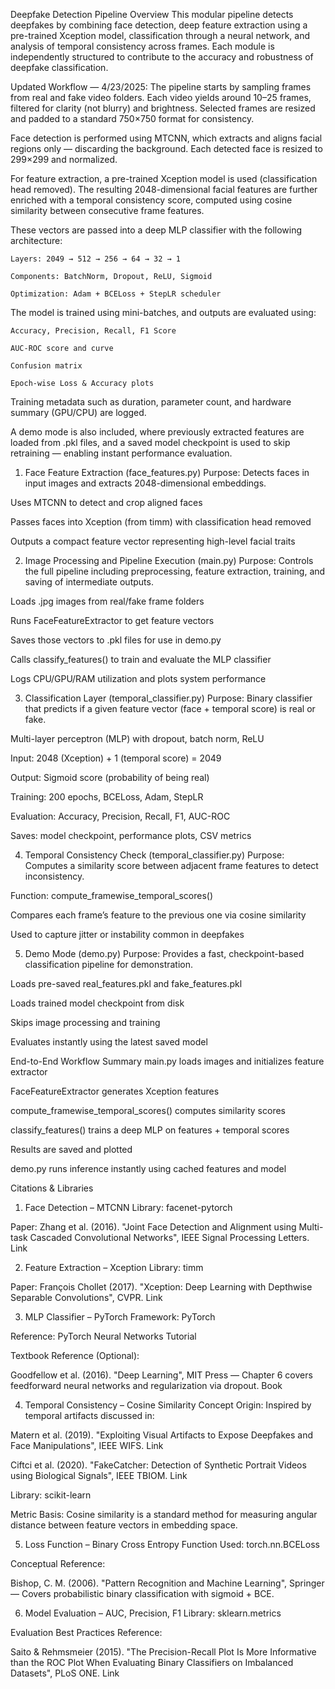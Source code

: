 Deepfake Detection Pipeline Overview
  This modular pipeline detects deepfakes by combining face detection, deep feature extraction using a pre-trained Xception model, classification through a neural network, and analysis of temporal consistency across frames. Each module is independently structured to contribute to the accuracy and robustness of deepfake classification.

Updated Workflow — 4/23/2025:
  The pipeline starts by sampling frames from real and fake video folders. Each video yields around 10–25 frames, filtered for clarity (not blurry) and brightness. Selected frames are resized and padded to a standard 750×750 format for consistency.

  Face detection is performed using MTCNN, which extracts and aligns facial regions only — discarding the background. Each detected face is resized to 299×299 and normalized.

  For feature extraction, a pre-trained Xception model is used (classification head removed). The resulting 2048-dimensional facial features are further enriched with a temporal consistency score, computed using cosine similarity between consecutive frame features.

  These vectors are passed into a deep MLP classifier with the following architecture:

    Layers: 2049 → 512 → 256 → 64 → 32 → 1

    Components: BatchNorm, Dropout, ReLU, Sigmoid

    Optimization: Adam + BCELoss + StepLR scheduler

  The model is trained using mini-batches, and outputs are evaluated using:

    Accuracy, Precision, Recall, F1 Score

    AUC-ROC score and curve

    Confusion matrix

    Epoch-wise Loss & Accuracy plots

  Training metadata such as duration, parameter count, and hardware summary (GPU/CPU) are logged.

  A demo mode is also included, where previously extracted features are loaded from .pkl files, and a saved model checkpoint is used to skip retraining — enabling instant performance evaluation.

1. Face Feature Extraction (face_features.py)
Purpose:
Detects faces in input images and extracts 2048-dimensional embeddings.

Uses MTCNN to detect and crop aligned faces

Passes faces into Xception (from timm) with classification head removed

Outputs a compact feature vector representing high-level facial traits

2. Image Processing and Pipeline Execution (main.py)
Purpose:
Controls the full pipeline including preprocessing, feature extraction, training, and saving of intermediate outputs.

Loads .jpg images from real/fake frame folders

Runs FaceFeatureExtractor to get feature vectors

Saves those vectors to .pkl files for use in demo.py

Calls classify_features() to train and evaluate the MLP classifier

Logs CPU/GPU/RAM utilization and plots system performance

3. Classification Layer (temporal_classifier.py)
Purpose:
Binary classifier that predicts if a given feature vector (face + temporal score) is real or fake.

Multi-layer perceptron (MLP) with dropout, batch norm, ReLU

Input: 2048 (Xception) + 1 (temporal score) = 2049

Output: Sigmoid score (probability of being real)

Training: 200 epochs, BCELoss, Adam, StepLR

Evaluation: Accuracy, Precision, Recall, F1, AUC-ROC

Saves: model checkpoint, performance plots, CSV metrics

4. Temporal Consistency Check (temporal_classifier.py)
Purpose:
Computes a similarity score between adjacent frame features to detect inconsistency.

Function: compute_framewise_temporal_scores()

Compares each frame’s feature to the previous one via cosine similarity

Used to capture jitter or instability common in deepfakes

5. Demo Mode (demo.py)
Purpose:
Provides a fast, checkpoint-based classification pipeline for demonstration.

Loads pre-saved real_features.pkl and fake_features.pkl

Loads trained model checkpoint from disk

Skips image processing and training

Evaluates instantly using the latest saved model

End-to-End Workflow Summary
  main.py loads images and initializes feature extractor

  FaceFeatureExtractor generates Xception features

  compute_framewise_temporal_scores() computes similarity scores

  classify_features() trains a deep MLP on features + temporal scores

  Results are saved and plotted

  demo.py runs inference instantly using cached features and model

Citations & Libraries
  1. Face Detection – MTCNN
  Library: facenet-pytorch

  Paper: Zhang et al. (2016). "Joint Face Detection and Alignment using Multi-task Cascaded Convolutional Networks", IEEE Signal Processing Letters. Link

  2. Feature Extraction – Xception
  Library: timm

  Paper: François Chollet (2017). "Xception: Deep Learning with Depthwise Separable Convolutions", CVPR. Link

  3. MLP Classifier – PyTorch
  Framework: PyTorch

  Reference: PyTorch Neural Networks Tutorial

  Textbook Reference (Optional):

  Goodfellow et al. (2016). "Deep Learning", MIT Press — Chapter 6 covers feedforward neural networks and regularization via dropout. Book

  4. Temporal Consistency – Cosine Similarity
  Concept Origin: Inspired by temporal artifacts discussed in:

  Matern et al. (2019). "Exploiting Visual Artifacts to Expose Deepfakes and Face Manipulations", IEEE WIFS. Link

  Ciftci et al. (2020). "FakeCatcher: Detection of Synthetic Portrait Videos using Biological Signals", IEEE TBIOM. Link

  Library: scikit-learn

  Metric Basis: Cosine similarity is a standard method for measuring angular distance between feature vectors in embedding space.

  5. Loss Function – Binary Cross Entropy
  Function Used: torch.nn.BCELoss

  Conceptual Reference:

  Bishop, C. M. (2006). "Pattern Recognition and Machine Learning", Springer — Covers probabilistic binary classification with sigmoid + BCE.

  6. Model Evaluation – AUC, Precision, F1
  Library: sklearn.metrics

  Evaluation Best Practices Reference:

  Saito & Rehmsmeier (2015). "The Precision-Recall Plot Is More Informative than the ROC Plot When Evaluating Binary Classifiers on Imbalanced Datasets", PLoS ONE. Link



